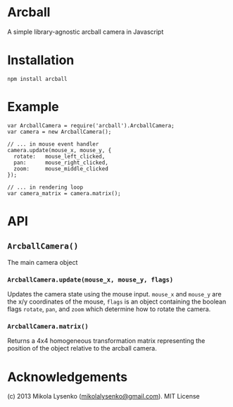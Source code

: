 Arcball
=======

A simple library-agnostic arcball camera in Javascript

Installation
============

    npm install arcball
    
Example
=======

    var ArcballCamera = require('arcball').ArcballCamera;
    var camera = new ArcballCamera();

    // ... in mouse event handler
    camera.update(mouse_x, mouse_y, {
      rotate:   mouse_left_clicked,
      pan:      mouse_right_clicked,
      zoom:     mouse_middle_clicked
    });
    
    // ... in rendering loop
    var camera_matrix = camera.matrix();


API
===

## `ArcballCamera()`

The main camera object

### `ArcballCamera.update(mouse_x, mouse_y, flags)`

Updates the camera state using the mouse input.  `mouse_x` and `mouse_y` are the x/y coordinates of the mouse, `flags` is an object containing the boolean flags `rotate`, `pan`, and `zoom` which determine how to rotate the camera.

### `ArcballCamera.matrix()`

Returns a 4x4 homogeneous transformation matrix representing the position of the object relative to the arcball camera.

Acknowledgements
================

(c) 2013 Mikola Lysenko (mikolalysenko@gmail.com).  MIT License
